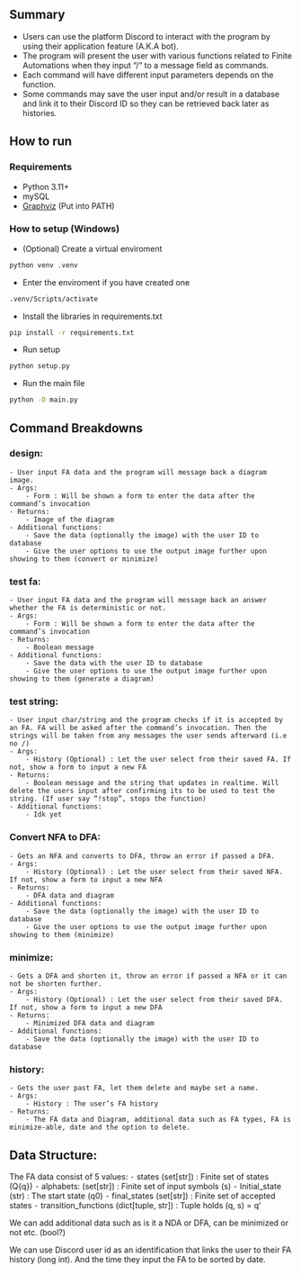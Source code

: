 ## Summary
- Users can use the platform Discord to interact with the program by using their application feature (A.K.A bot).
- The program will present the user with various functions related to Finite Automations when they input “/“ to a message field as commands.
- Each command will have different input parameters depends on the function.
- Some commands may save the user input and/or result in a database and link it to their Discord ID so they can be retrieved back later as histories.


## How to run

### Requirements

- Python 3.11+
- mySQL
- [Graphviz](https://graphviz.org/) (Put into PATH)

### How to setup (Windows)
- (Optional) Create a virtual enviroment
```bash
python venv .venv
```
- Enter the enviroment if you have created one
```bash
.venv/Scripts/activate
```
- Install the libraries in requirements.txt
```bash
pip install -r requirements.txt
```
- Run setup
```bash
python setup.py
```
- Run the main file
```bash
python -O main.py
```


## Command Breakdowns
### design:
    - User input FA data and the program will message back a diagram image.
    - Args:
        - Form : Will be shown a form to enter the data after the command’s invocation
    - Returns:
        - Image of the diagram
    - Additional functions:
        - Save the data (optionally the image) with the user ID to database
        - Give the user options to use the output image further upon showing to them (convert or minimize)
### test fa:
    - User input FA data and the program will message back an answer whether the FA is deterministic or not.
    - Args:
        - Form : Will be shown a form to enter the data after the command’s invocation
    - Returns:
        - Boolean message
    - Additional functions:
        - Save the data with the user ID to database
        - Give the user options to use the output image further upon showing to them (generate a diagram)
### test string:
    - User input char/string and the program checks if it is accepted by an FA. FA will be asked after the command’s invocation. Then the strings will be taken from any messages the user sends afterward (i.e no /)
    - Args:
        - History (Optional) : Let the user select from their saved FA. If not, show a form to input a new FA
    - Returns:
        - Boolean message and the string that updates in realtime. Will delete the users input after confirming its to be used to test the string. (If user say “!stop”, stops the function)
    - Additional functions:
        - Idk yet
### Convert NFA to DFA:
    - Gets an NFA and converts to DFA, throw an error if passed a DFA.
    - Args:
        - History (Optional) : Let the user select from their saved NFA. If not, show a form to input a new NFA
    - Returns:
        - DFA data and diagram
    - Additional functions:
        - Save the data (optionally the image) with the user ID to database
        - Give the user options to use the output image further upon showing to them (minimize)
### minimize:
    - Gets a DFA and shorten it, throw an error if passed a NFA or it can not be shorten further.
    - Args:
        - History (Optional) : Let the user select from their saved DFA. If not, show a form to input a new DFA
    - Returns:
        - Minimized DFA data and diagram
    - Additional functions:
        - Save the data (optionally the image) with the user ID to database
### history:
    - Gets the user past FA, let them delete and maybe set a name.
    - Args:
        - History : The user’s FA history
    - Returns:
        - The FA data and Diagram, additional data such as FA types, FA is minimize-able, date and the option to delete.

## Data Structure:
 The FA data consist of 5 values:
 ⁃ states (set[str]) : Finite set of states (Q{q})
 ⁃ alphabets: (set[str]) : Finite set of input symbols (s)
 ⁃ Initial_state (str) : The start state (q0)
 ⁃ final_states (set[str]) : Finite set of accepted states
 ⁃ transition_functions (dict[tuple, str]) : Tuple holds (q, s) = q’

 We can add additional data such as is it a NDA or DFA, can be minimized or not etc. (bool?)

 We can use Discord user id as an identification that links the user to their FA history (long int). And the time they input the FA to be sorted by date.
